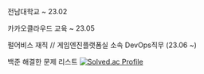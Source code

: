 전남대학교 ~ 23.02

카카오클라우드 교육 ~ 23.05


펄어비스 재직  //  게임엔진플랫폼실 소속 DevOps직무 (23.06 ~)

백준 해결한 문제 리스트
[![Solved.ac Profile](http://mazassumnida.wtf/api/generate_badge?boj=budweiserzero)](https://solved.ac/budweiserzero)<br/>
